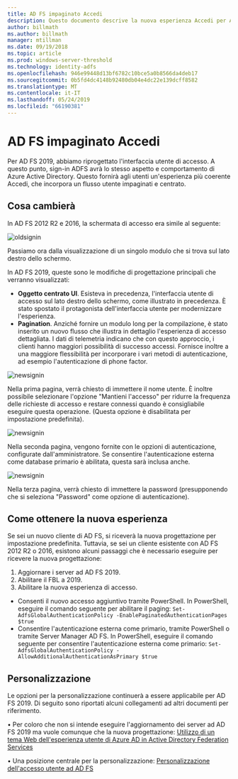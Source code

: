 ```yaml
---
title: AD FS impaginato Accedi
description: Questo documento descrive la nuova esperienza Accedi per AD FS 2019.
author: billmath
ms.author: billmath
manager: mtillman
ms.date: 09/19/2018
ms.topic: article
ms.prod: windows-server-threshold
ms.technology: identity-adfs
ms.openlocfilehash: 946e99448d13bf6782c10bce5a0b8566da4deb17
ms.sourcegitcommit: 0b5fd4dc4148b92480db04e4dc22e139dcff8582
ms.translationtype: MT
ms.contentlocale: it-IT
ms.lasthandoff: 05/24/2019
ms.locfileid: "66190381"
---
```

# <a name="ad-fs-paginated-sign-in"></a>AD FS impaginato Accedi


Per AD FS 2019, abbiamo riprogettato l'interfaccia utente di accesso.  A questo punto, sign-in ADFS avrà lo stesso aspetto e comportamento di Azure Active Directory.  Questo fornirà agli utenti un'esperienza più coerente Accedi, che incorpora un flusso utente impaginati e centrato. 

## <a name="whats-changing"></a>Cosa cambierà
In AD FS 2012 R2 e 2016, la schermata di accesso era simile al seguente:

![oldsignin](media/AD-FS-paginated-sign-in/signin1.png)

Passiamo ora dalla visualizzazione di un singolo modulo che si trova sul lato destro dello schermo.

In AD FS 2019, queste sono le modifiche di progettazione principali che verranno visualizzati:


- **Oggetto centrato UI**. Esisteva in precedenza, l'interfaccia utente di accesso sul lato destro dello schermo, come illustrato in precedenza. È stato spostato il protagonista dell'interfaccia utente per modernizzare l'esperienza.
- **Pagination**. Anziché fornire un modulo long per la compilazione, è stato inserito un nuovo flusso che illustra in dettaglio l'esperienza di accesso dettagliata. I dati di telemetria indicano che con questo approccio, i clienti hanno maggiori possibilità di successo accessi. Fornisce inoltre a una maggiore flessibilità per incorporare i vari metodi di autenticazione, ad esempio l'autenticazione di phone factor. 

![newsignin](media/AD-FS-paginated-sign-in/signin2.png)

Nella prima pagina, verrà chiesto di immettere il nome utente. È inoltre possibile selezionare l'opzione "Mantieni l'accesso" per ridurre la frequenza delle richieste di accesso e restare connessi quando è consigliabile eseguire questa operazione. (Questa opzione è disabilitata per impostazione predefinita).

![newsignin](media/AD-FS-paginated-sign-in/signin3.png)

Nella seconda pagina, vengono fornite con le opzioni di autenticazione, configurate dall'amministratore. Se consentire l'autenticazione esterna come database primario è abilitata, questa sarà inclusa anche.

![newsignin](media/AD-FS-paginated-sign-in/signin4.png)

Nella terza pagina, verrà chiesto di immettere la password (presupponendo che si seleziona "Password" come opzione di autenticazione). 

## <a name="how-to-get-the-new-experience"></a>Come ottenere la nuova esperienza
Se sei un nuovo cliente di AD FS, si riceverà la nuova progettazione per impostazione predefinita. Tuttavia, se sei un cliente esistente con AD FS 2012 R2 o 2016, esistono alcuni passaggi che è necessario eseguire per ricevere la nuova progettazione: 

1. Aggiornare i server ad AD FS 2019. 
2.  Abilitare il FBL a 2019.
3.  Abilitare la nuova esperienza di accesso.
- Consenti il nuovo accesso aggiuntivo tramite PowerShell. In PowerShell, eseguire il comando seguente per abilitare il paging: ``Set-AdfsGlobalAuthenticationPolicy -EnablePaginatedAuthenticationPages $true``
- Consentire l'autenticazione esterna come primario, tramite PowerShell o tramite Server Manager AD FS. In PowerShell, eseguire il comando seguente per consentire l'autenticazione esterna come primario: ``Set-AdfsGlobalAuthenticationPolicy -AllowAdditionalAuthenticationAsPrimary $true``

## <a name="customization"></a>Personalizzazione
Le opzioni per la personalizzazione continuerà a essere applicabile per AD FS 2019. Di seguito sono riportati alcuni collegamenti ad altri documenti per riferimento. 

• Per coloro che non si intende eseguire l'aggiornamento dei server ad AD FS 2019 ma vuole comunque che la nuova progettazione: [Utilizzo di un tema Web dell'esperienza utente di Azure AD in Active Directory Federation Services](azure-ux-web-theme-in-ad-fs.md)

• Una posizione centrale per la personalizzazione: [Personalizzazione dell'accesso utente ad AD FS](ad-fs-user-sign-in-customization.md)
